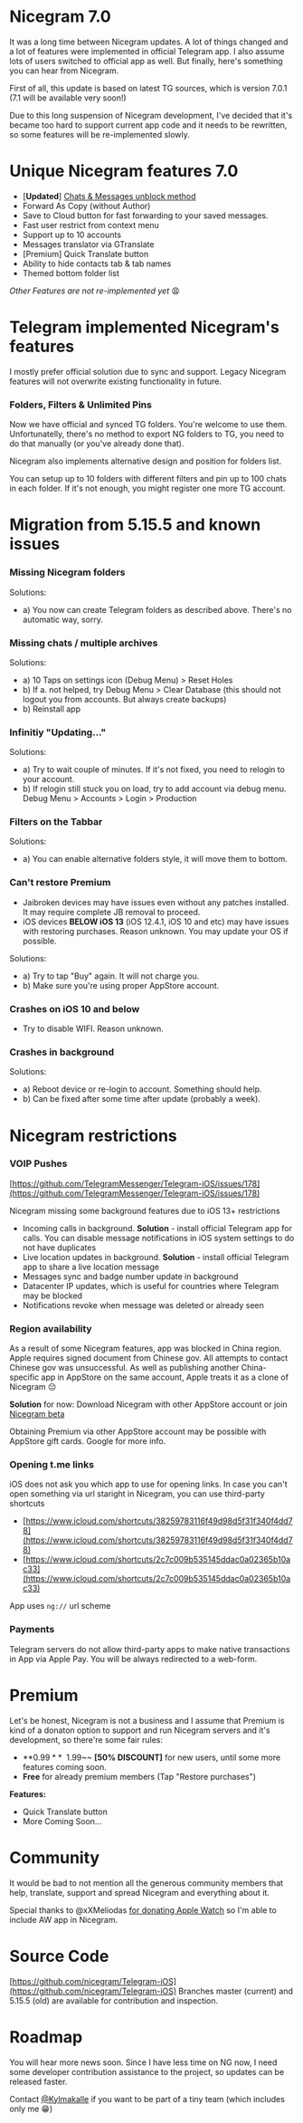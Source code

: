 # Nicegram 7.0

It was a long time between Nicegram updates. A lot of things changed and a lot of features were implemented in official Telegram app.
I also assume lots of users switched to official app as well. But finally, here's something you can hear from Nicegram.

First of all, this update is based on latest TG sources, which is version 7.0.1 (7.1 will be available very soon!)

Due to this long suspension of Nicegram development, I've decided that it's became too hard to support current app code and it needs to be rewritten, so some features will be re-implemented slowly.

# Unique Nicegram features 7.0

- [**Updated**] [Chats & Messages unblock method](/unblock)
- Forward As Copy (without Author)
- Save to Cloud button for fast forwarding to your saved messages.
- Fast user restrict from context menu
- Support up to 10 accounts
- Messages translator via GTranslate
- [Premium] Quick Translate button
- Ability to hide contacts tab & tab names
- Themed bottom folder list

_Other Features are not re-implemented yet_ 😩

# Telegram implemented Nicegram's features

I mostly prefer official solution due to sync and support. Legacy Nicegram features will not overwrite existing functionality in future.

### Folders, Filters & Unlimited Pins
Now we have official and synced TG folders. You're welcome to use them. 
Unfortunatelly, there's no method to export NG folders to TG, you need to do that manually (or you've already done that).

Nicegram also implements alternative design and position for folders list.

You can setup up to 10 folders with different filters and pin up to 100 chats in each folder. If it's not enough, you might register one more TG account.

# Migration from 5.15.5 and known issues


### Missing Nicegram folders
Solutions:
- a) You now can create Telegram folders as described above. There's no automatic way, sorry.


### Missing chats / multiple archives
Solutions:
- a) 10 Taps on settings icon (Debug Menu) > Reset Holes
- b) If a. not helped, try Debug Menu > Clear Database (this should not logout you from accounts. But always create backups)
- b) Reinstall app


### Infinitiy "Updating..."
Solutions:
- a) Try to wait couple of minutes. If it's not fixed, you need to relogin to your account.
- b) If relogin still stuck you on load, try to add account via debug menu. Debug Menu > Accounts > Login > Production


### Filters on the Tabbar
Solutions:
- a) You can enable alternative folders style, it will move them to bottom.


### Can't restore Premium
- Jaibroken devices may have issues even without any patches installed. It may require complete JB removal to proceed.
- iOS devices **BELOW iOS 13** (iOS 12.4.1, iOS 10 and etc) may have issues with restoring purchases. Reason unknown. You may update your OS if possible. 

Solutions:
- a) Try to tap "Buy" again. It will not charge you.
- b) Make sure you're using proper AppStore account.

### Crashes on iOS 10 and below
- Try to disable WIFI. Reason unknown.

### Crashes in background
Solutions:
- a) Reboot device or re-login to account. Something should help.
- b) Can be fixed after some time after update (probably a week).


# Nicegram restrictions
### VOIP Pushes
[https://github.com/TelegramMessenger/Telegram-iOS/issues/178](https://github.com/TelegramMessenger/Telegram-iOS/issues/178)

Nicegram missing some background features due to iOS 13+ restrictions
- Incoming calls in background.
**Solution** - install official Telegram app for calls. You can disable message notifications in iOS system settings to do not have duplicates
- Live location updates in background.
**Solution** - install official Telegram app to share a live location message
- Messages sync and badge number update in background
- Datacenter IP updates, which is useful for countries where Telegram may be blocked
- Notifications revoke when message was deleted or already seen

### Region availability
As a result of some Nicegram features, app was blocked in China region. Apple requires signed document from Chinese gov. All attempts to contact Chinese gov was unsuccessful. As well as publishing another China-specific app in AppStore on the same account, Apple treats it as a clone of Nicegram 😔

**Solution** for now: Download Nicegram with other AppStore account or join [Nicegram beta](/faq#download)

Obtaining Premium via other AppStore account may be possible with AppStore gift cards. Google for more info.

### Opening t.me links
iOS does not ask you which app to use for opening links. In case you can't open something via url staright in Nicegram, you can use third-party shortcuts
- [https://www.icloud.com/shortcuts/38259783116f49d98d5f31f340f4dd78](https://www.icloud.com/shortcuts/38259783116f49d98d5f31f340f4dd78)
- [https://www.icloud.com/shortcuts/2c7c009b535145ddac0a02365b10ac33](https://www.icloud.com/shortcuts/2c7c009b535145ddac0a02365b10ac33)

App uses `ng://` url scheme

### Payments
Telegram servers do not allow third-party apps to make native transactions in App via Apple Pay. You will be always redirected to a web-form.

# Premium
Let's be honest, Nicegram is not a business and I assume that Premium is kind of a donaton option to support and run Nicegram servers and it's development, so there're some fair rules:

- **$0.99** ~~$1.99~~ **[50% DISCOUNT]** for new users, until some more features coming soon.
- **Free** for already premium members (Tap "Restore purchases")

**Features:**
- Quick Translate button
- More Coming Soon...

# Community
It would be bad to not mention all the generous community members that help, translate, support and spread Nicegram and everything about it.

Special thanks to @xXMeliodas [for donating Apple Watch](https://t.me/nicegramdev/97) so I'm able to include AW app in Nicegram.

# Source Code
[https://github.com/nicegram/Telegram-iOS](https://github.com/nicegram/Telegram-iOS)
Branches master (current) and 5.15.5 (old) are available for contribution and inspection.

# Roadmap
You will hear more news soon. Since I have less time on NG now, I need some developer contribution assistance to the project, so updates can be released faster. 

Contact [@Kylmakalle](https://t.me/Kylmakalle) if you want to be part of a tiny team (which includes only me 😁)
